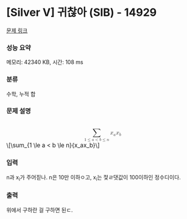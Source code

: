 # [Silver V] 귀찮아 (SIB) - 14929 

[문제 링크](https://www.acmicpc.net/problem/14929) 

### 성능 요약

메모리: 42340 KB, 시간: 108 ms

### 분류

수학, 누적 합

### 문제 설명

<p><mjx-container class="MathJax" jax="CHTML" display="true" style="font-size: 109%; position: relative;"> <mjx-math display="true" class="MJX-TEX" aria-hidden="true" style="margin-left: 0px; margin-right: 0px;"><mjx-munder><mjx-row><mjx-base style="padding-left: 0.831em;"><mjx-mo class="mjx-lop"><mjx-c class="mjx-c2211 TEX-S2"></mjx-c></mjx-mo></mjx-base></mjx-row><mjx-row><mjx-under style="padding-top: 0.167em;"><mjx-texatom size="s" texclass="ORD"><mjx-mn class="mjx-n"><mjx-c class="mjx-c31"></mjx-c></mjx-mn><mjx-mo class="mjx-n"><mjx-c class="mjx-c2264"></mjx-c></mjx-mo><mjx-mi class="mjx-i"><mjx-c class="mjx-c1D44E TEX-I"></mjx-c></mjx-mi><mjx-mo class="mjx-n"><mjx-c class="mjx-c3C"></mjx-c></mjx-mo><mjx-mi class="mjx-i"><mjx-c class="mjx-c1D44F TEX-I"></mjx-c></mjx-mi><mjx-mo class="mjx-n"><mjx-c class="mjx-c2264"></mjx-c></mjx-mo><mjx-mi class="mjx-i"><mjx-c class="mjx-c1D45B TEX-I"></mjx-c></mjx-mi></mjx-texatom></mjx-under></mjx-row></mjx-munder><mjx-texatom space="2" texclass="ORD"><mjx-msub><mjx-mi class="mjx-i"><mjx-c class="mjx-c1D465 TEX-I"></mjx-c></mjx-mi><mjx-script style="vertical-align: -0.15em;"><mjx-mi class="mjx-i" size="s"><mjx-c class="mjx-c1D44E TEX-I"></mjx-c></mjx-mi></mjx-script></mjx-msub><mjx-msub><mjx-mi class="mjx-i"><mjx-c class="mjx-c1D465 TEX-I"></mjx-c></mjx-mi><mjx-script style="vertical-align: -0.15em;"><mjx-mi class="mjx-i" size="s"><mjx-c class="mjx-c1D44F TEX-I"></mjx-c></mjx-mi></mjx-script></mjx-msub></mjx-texatom></mjx-math><mjx-assistive-mml unselectable="on" display="block"><math xmlns="http://www.w3.org/1998/Math/MathML" display="block"><munder><mo data-mjx-texclass="OP">∑</mo><mrow data-mjx-texclass="ORD"><mn>1</mn><mo>≤</mo><mi>a</mi><mo><</mo><mi>b</mi><mo>≤</mo><mi>n</mi></mrow></munder><mrow data-mjx-texclass="ORD"><msub><mi>x</mi><mi>a</mi></msub><msub><mi>x</mi><mi>b</mi></msub></mrow></math></mjx-assistive-mml><span aria-hidden="true" class="no-mathjax mjx-copytext">\[\sum_{1 \le a < b \le n}{x_ax_b}\]</span> </mjx-container></p>

### 입력 

 <p>n과 x<sub>i</sub>가 주어짇나. n은 10만 이하ㅇ고, x<sub>i</sub>는 젗ㄹ댓값이 100이하인 정수디이다.</p>

### 출력 

 <p>위에서 구하란 걸 구하면 된ㄷ.</p>

